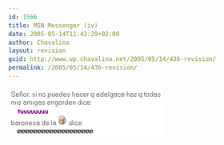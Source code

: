```yaml
---
id: 1566
title: MSN Messenger (iv)
date: 2005-05-14T11:43:29+02:00
author: Chavalina
layout: revision
guid: http://www.wp.chavalina.net/2005/05/14/436-revision/
permalink: /2005/05/14/436-revision/
---
```

<p class="imgcentro">
  <img src="/imagenes/fotos/messenger-iv.gif" alt="Se&ntilde;or, si no puedes hacer que adelgace haz q todas mis amigas engorden" />
</p>